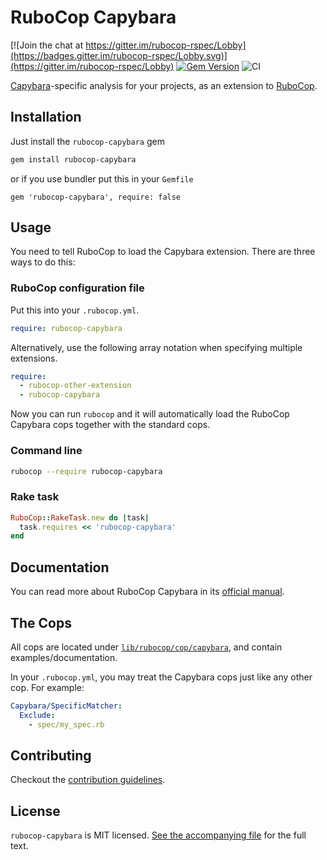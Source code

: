 # RuboCop Capybara

[![Join the chat at https://gitter.im/rubocop-rspec/Lobby](https://badges.gitter.im/rubocop-rspec/Lobby.svg)](https://gitter.im/rubocop-rspec/Lobby)
[![Gem Version](https://badge.fury.io/rb/rubocop-capybara.svg)](https://rubygems.org/gems/rubocop-capybara)
![CI](https://github.com/rubocop/rubocop-capybara/workflows/CI/badge.svg)

[Capybara](https://teamcapybara.github.io/capybara)-specific analysis for your projects, as an extension to
[RuboCop](https://github.com/rubocop/rubocop).

## Installation

Just install the `rubocop-capybara` gem

```bash
gem install rubocop-capybara
```

or if you use bundler put this in your `Gemfile`

```
gem 'rubocop-capybara', require: false
```

## Usage

You need to tell RuboCop to load the Capybara extension. There are three
ways to do this:

### RuboCop configuration file

Put this into your `.rubocop.yml`.

```yaml
require: rubocop-capybara
```

Alternatively, use the following array notation when specifying multiple extensions.

```yaml
require:
  - rubocop-other-extension
  - rubocop-capybara
```

Now you can run `rubocop` and it will automatically load the RuboCop Capybara
cops together with the standard cops.

### Command line

```bash
rubocop --require rubocop-capybara
```

### Rake task

```ruby
RuboCop::RakeTask.new do |task|
  task.requires << 'rubocop-capybara'
end
```

## Documentation

You can read more about RuboCop Capybara in its [official manual](https://docs.rubocop.org/rubocop-capybara).

## The Cops

All cops are located under
[`lib/rubocop/cop/capybara`](lib/rubocop/cop/capybara), and contain
examples/documentation.

In your `.rubocop.yml`, you may treat the Capybara cops just like any other
cop. For example:

```yaml
Capybara/SpecificMatcher:
  Exclude:
    - spec/my_spec.rb
```

## Contributing

Checkout the [contribution guidelines](.github/CONTRIBUTING.md).

## License

`rubocop-capybara` is MIT licensed. [See the accompanying file](MIT-LICENSE.md) for
the full text.
